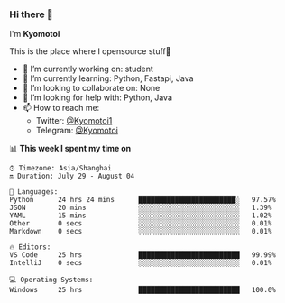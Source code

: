 ### Hi there 👋

I'm **Kyomotoi**

This is the place where I opensource stuff🤺

- 🔭 I’m currently working on: student
- 🌱 I’m currently learning: Python, Fastapi, Java
- 👯 I’m looking to collaborate on: None
- 🤔 I’m looking for help with: Python, Java
- 📫 How to reach me: 
    - Twitter: [@Kyomotoi1](https://twitter.com/Kyomotoi1) 
    - Telegram: [@Kyomotoi](https://t.me/Kyomotoi)

📊 **This week I spent my time on**
<!--START_SECTION:waka-->
```text
⌚︎ Timezone: Asia/Shanghai
🔛 Duration: July 29 - August 04

💬 Languages: 
Python      24 hrs 24 mins      ████████████████████████░   97.57% 
JSON        20 mins             ░░░░░░░░░░░░░░░░░░░░░░░░░   1.39% 
YAML        15 mins             ░░░░░░░░░░░░░░░░░░░░░░░░░   1.02% 
Other       0 secs              ░░░░░░░░░░░░░░░░░░░░░░░░░   0.01% 
Markdown    0 secs              ░░░░░░░░░░░░░░░░░░░░░░░░░   0.01%

🔥 Editors: 
VS Code     25 hrs              █████████████████████████   99.99% 
IntelliJ    0 secs              ░░░░░░░░░░░░░░░░░░░░░░░░░   0.01%

💻 Operating Systems: 
Windows     25 hrs              █████████████████████████   100.0%
```
<!--END_SECTION:waka-->

